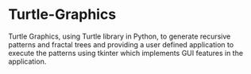 # Turtle-Graphics
Turtle Graphics, using Turtle library in Python, to generate recursive patterns and fractal trees and providing a user defined application to execute the patterns using tkinter which implements GUI features in the application.
